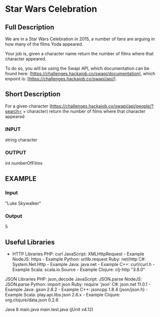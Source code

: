 # Star Wars Celebration  
## Full Description
We are in a Star Wars Celebration in 2015, a number of fans are arguing in how many of the films Yoda appeared.

Your job is, given a character name return the number of films where that character appeared.

To do so, you will be using the Swapi API, which documentation can be found here: [https://challenges.hackajob.co/swapi/documentation], which enpoint is: [https://challenges.hackajob.co/swapi/api/].

## Short Description
For a given character (https://challenges.hackajob.co/swapi/api/people/?search= + character) return the number of films where that character appeared

### INPUT
string character

### OUTPUT
int numberOfFilms

## EXAMPLE
### Input
"Luke Skywalker"

### Output 
5

## Useful Libraries
* HTTP Libraries PHP: curl
JavaScript: XMLHttpRequest - Example
NodeJS: https - Example
Python: urllib.request
Ruby: net/http
C#: System.Net.Http - Example
Java: java.net - Example
C++: curl/curl.h - Example
Scala: scala.io.Source - Example
Clojure: clj-http "3.8.0"

JSON Libraries
PHP: json_decode
JavaScript: JSON.parse
NodeJS: JSON.parse
Python: import json
Ruby: require 'json'
C#: json.net 11.0.1 - Example
Java: gson 2.8.2 - Example
C++: jsoncpp 1.8.4 (json/json.h) - Example
Scala: play.api.libs.json 2.6.x - Example
Clojure: org.clojure/data.json 0.2.6


Java 8
main.java
main.test.java (jUnit v4.12)
